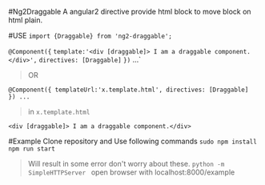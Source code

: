 #Ng2Draggable
A angular2 directive provide html block to move block on html plain.

#USE
`import {Draggable} from 'ng2-draggable';`

`@Component({`
    `template:'<div [draggable]> I am a draggable component.</div>',`
    `directives: [Draggable]` 
`})`
...`

>OR

`@Component({
    templateUrl:'x.template.html',
    directives: [Draggable] 
})
...`

>in `x.template.html`

`<div [draggable]> I am a draggable component.</div>`


#Example
   Clone repository and Use following commands 
   `sudo npm install`
   `npm run start `
   > Will result in some error don't worry about these.
   `python -m SimpleHTTPServer `
   >open browser with localhost:8000/example
   
   
   